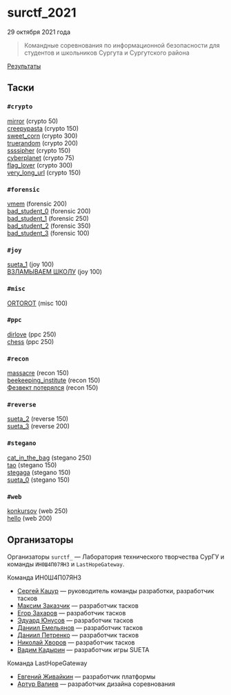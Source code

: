 # surctf_2021

29 октября 2021 года

>Командные соревнования по информационной безопасности для студентов и школьников Сургута и Сургутского района

[Результаты](SCOREBOARD.md)

## Таски

### `#crypto`
[mirror](tasks/MIRROR/) (crypto 50)  
[creepypasta](tasks/Creepypasta/) (crypto 150)  
[sweet_corn](tasks/sweet_corn/) (crypto 300)  
[truerandom](tasks/TrueRandom/) (crypto 200)  
[ssssipher](tasks/ssssipher/) (crypto 150)  
[cyberplanet](tasks/cyberplanet/) (crypto 75)  
[flag_lover](tasks/flag_lover/) (crypto 300)  
[very_long_url](tasks/very_long_url/) (crypto 150)  

### `#forensic`
[vmem](tasks/vmem/) (forensic 200)  
[bad_student_0](tasks/bad_student_0/) (forensic 200)  
[bad_student_1](tasks/bad_student_1/) (forensic 250)  
[bad_student_2](tasks/bad_student_2/) (forensic 350)  
[bad_student_3](tasks/bad_student_3/) (forensic 100)  

### `#joy`
[sueta_1](tasks/sueta_1/) (joy 100)  
[ВЗЛАМЫВАЕМ ШКОЛУ](tasks/vzlamivaem_shkolu/) (joy 100)  

### `#misc`
[ORTOROT](tasks/ORTOROT/) (misc 100)  

### `#ppc`
[dirlove](tasks/dirlove/) (ppc 250)  
[chess](tasks/chess/) (ppc 250)  

### `#recon`
[massacre](tasks/massacre/) (recon 150)  
[beekeeping_institute](tasks/vavelen/) (recon 150)  
[Фезвект потерялся](tasks/find_fezwect/) (recon 150)  

### `#reverse`
[sueta_2](tasks/sueta_2/) (reverse 150)  
[sueta_3](tasks/sueta_3/) (reverse 200)  

### `#stegano`
[cat_in_the_bag](tasks/cat%20in%20the%20bag/) (stegano 250)  
[tao](tasks/tao/) (stegano 150)  
[stegaga](tasks/stegaga/) (stegano 150)  
[sueta_0](tasks/sueta_0/) (stegano 150)  

### `#web`
[konkursov](tasks/konkursov/) (web 250)  
[hello](tasks/hello/) (web 200)  


## Организаторы

Организаторы `surctf_` — Лаборатория технического творчества СурГУ и команды `ИН0Ш4П07ЯН3` и `LastHopeGateway`.

Команда ИН0Ш4П07ЯН3

* [Сергей Кацур](https://github.com/richkats) — руководитель команды разработки, разработчик тасков
* [Максим Заказчик](https://github.com/s4lat) — разработчик тасков  
* [Егор Захаров](https://github.com/pigadoor) — разработчик тасков  
* [Эдуард Юнусов](https://github.com/Killllero0) — разработчик тасков  
* [Даниил Емельянов](https://github.com/fezwect) — разработчик тасков  
* [Даниил Петренко](https://github.com/bendermachine) — разработчик тасков  
* [Николай Хворов](https://github.com/nikolaus86) — разработчик тасков  
* [Вадим Кадырин](https://github.com/GalaxyShad) — разработчик игры SUETA  

Команда LastHopeGateway

* [Евгений Живайкин](https://github.com/EZhivaikin) — разработчик платформы
* [Артур Валиев](https://github.com/h0pedev) — разработчик дизайна соревнования
